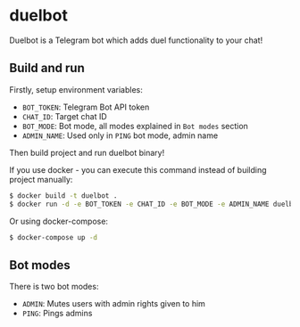 # duelbot
Duelbot is a Telegram bot which adds duel functionality to your chat!

## Build and run
Firstly, setup environment variables:
- `BOT_TOKEN`: Telegram Bot API token
- `CHAT_ID`: Target chat ID
- `BOT_MODE`: Bot mode, all modes explained in `Bot modes` section
- `ADMIN_NAME`: Used only in `PING` bot mode, admin name

Then build project and run duelbot binary!

If you use docker - you can execute this command instead of building project manually:
```bash
$ docker build -t duelbot .
$ docker run -d -e BOT_TOKEN -e CHAT_ID -e BOT_MODE -e ADMIN_NAME duelbot
```

Or using docker-compose:
```bash
$ docker-compose up -d
```

## Bot modes
There is two bot modes:
- `ADMIN`: Mutes users with admin rights given to him
- `PING`: Pings admins
